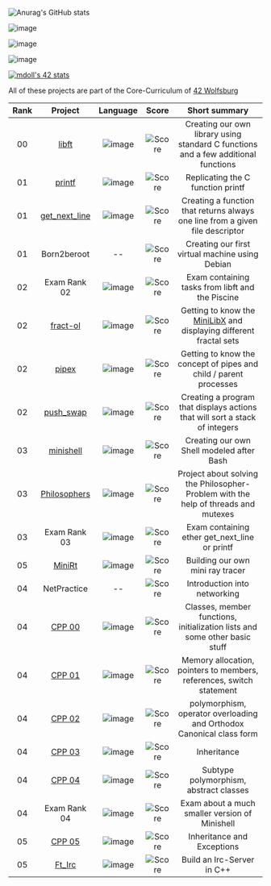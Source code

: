 ![Anurag's GitHub stats](https://github-readme-stats.vercel.app/api?username=mdoll02&show_icons=true&theme=vue-dark) 

![image](https://img.shields.io/badge/CLion-000000?style=for-the-badge&logo=clion&logoColor=white) 

![image](https://img.shields.io/badge/C-00599C?style=for-the-badge&logo=c&logoColor=white) 

![image](https://img.shields.io/badge/C%2B%2B-00599C?style=for-the-badge&logo=c%2B%2B&logoColor=white)




[![mdoll's 42 stats](https://badge42.vercel.app/api/v2/clcm1oigm00110fmeb8uvag2t/stats?cursusId=21&coalitionId=355)](https://github.com/JaeSeoKim/badge42)

All of these projects are part of the Core-Curriculum of [42 Wolfsburg](https://42wolfsburg.de/)

|  Rank  | Project | Language | Score | Short summary |
|:------:|:-------:|:----:|:-----:|:-------------:|
| 00 | [libft](https://github.com/mdoll02/libft)                 | ![image](https://img.shields.io/badge/C-00599C?style=for-the-badge&logo=c&logoColor=white)             | ![Score](https://img.shields.io/badge/100%2F100-4CAF50) | Creating our own library using standard C functions and a few additional functions |
| 01 | [printf](https://github.com/mdoll02/printf)               | ![image](https://img.shields.io/badge/C-00599C?style=for-the-badge&logo=c&logoColor=white)             | ![Score](https://img.shields.io/badge/100%2F100-4CAF50) | Replicating the C function printf |
| 01 | [get_next_line](https://github.com/mdoll02/get_next_line) | ![image](https://img.shields.io/badge/C-00599C?style=for-the-badge&logo=c&logoColor=white)             | ![Score](https://img.shields.io/badge/125%2F100-4CAF50) | Creating a function that returns always one line from a given file descriptor |
| 01 | Born2beroot                                               | --                                                                                                     | ![Score](https://img.shields.io/badge/110%2F100-4CAF50) | Creating our first virtual machine using Debian |
| 02 | Exam Rank 02                                              | ![image](https://img.shields.io/badge/C-00599C?style=for-the-badge&logo=c&logoColor=white)             | ![Score](https://img.shields.io/badge/100%2F100-4CAF50) | Exam containing tasks from libft and the Piscine |
| 02 | [fract-ol](https://github.com/mdoll02/fract-ol)           | ![image](https://img.shields.io/badge/C-00599C?style=for-the-badge&logo=c&logoColor=white)             | ![Score](https://img.shields.io/badge/125%2F100-4CAF50) | Getting to know the [MiniLibX](https://harm-smits.github.io/42docs/libs/minilibx) and displaying different fractal sets |
| 02 | [pipex](https://github.com/mdoll02/pipex)                 | ![image](https://img.shields.io/badge/C-00599C?style=for-the-badge&logo=c&logoColor=white)             | ![Score](https://img.shields.io/badge/115%2F100-4CAF50) | Getting to know the concept of pipes and child / parent processes |
| 02 | [push_swap](https://github.com/mdoll02/push_swap)         | ![image](https://img.shields.io/badge/C-00599C?style=for-the-badge&logo=c&logoColor=white)             | ![Score](https://img.shields.io/badge/91%2F100-4CAF50)  | Creating a program that displays actions that will sort a stack of integers |
| 03 | [minishell](https://github.com/mdoll02/minishell)         | ![image](https://img.shields.io/badge/C-00599C?style=for-the-badge&logo=c&logoColor=white)             | ![Score](https://img.shields.io/badge/109%2F100-4CAF50) | Creating our own Shell modeled after Bash |
| 03 | [Philosophers](https://github.com/mdoll02/philosophers)   | ![image](https://img.shields.io/badge/C-00599C?style=for-the-badge&logo=c&logoColor=white)             | ![Score](https://img.shields.io/badge/100%2F100-4CAF50) | Project about solving the Philosopher-Problem with the help of threads and mutexes |
| 03 | Exam Rank 03                                              | ![image](https://img.shields.io/badge/C-00599C?style=for-the-badge&logo=c&logoColor=white)             | ![Score](https://img.shields.io/badge/100%2F100-4CAF50) | Exam containing ether get_next_line or printf |
| 05 | [MiniRt](https://github.com/mdoll02/minirt)               | ![image](https://img.shields.io/badge/C-00599C?style=for-the-badge&logo=c&logoColor=white)             | ![Score](https://img.shields.io/badge/123%2F100-4CAF50) | Building our own mini ray tracer |
| 04 | NetPractice                                               | --                                                                                                     | ![Score](https://img.shields.io/badge/100%2F100-4CAF50) | Introduction into networking |
| 04 | [CPP 00](https://github.com/mdoll02/cpp-00)               | ![image](https://img.shields.io/badge/C%2B%2B-00599C?style=for-the-badge&logo=c%2B%2B&logoColor=white) | ![Score](https://img.shields.io/badge/100%2F100-4CAF50) | Classes, member functions, initialization lists and some other basic stuff |
| 04 | [CPP 01](https://github.com/mdoll02/cpp-01)               | ![image](https://img.shields.io/badge/C%2B%2B-00599C?style=for-the-badge&logo=c%2B%2B&logoColor=white) | ![Score](https://img.shields.io/badge/100%2F100-4CAF50) | Memory allocation, pointers to members, references, switch statement |
| 04 | [CPP 02](https://github.com/mdoll02/cpp-02)               | ![image](https://img.shields.io/badge/C%2B%2B-00599C?style=for-the-badge&logo=c%2B%2B&logoColor=white) | ![Score](https://img.shields.io/badge/80%2F100-4CAF50)  | polymorphism, operator overloading and Orthodox Canonical class form |
| 04 | [CPP 03](https://github.com/mdoll02/cpp-03)               | ![image](https://img.shields.io/badge/C%2B%2B-00599C?style=for-the-badge&logo=c%2B%2B&logoColor=white) | ![Score](https://img.shields.io/badge/80%2F100-4CAF50)  | Inheritance |
| 04 | [CPP 04](https://github.com/mdoll02/cpp-04)               | ![image](https://img.shields.io/badge/C%2B%2B-00599C?style=for-the-badge&logo=c%2B%2B&logoColor=white) | ![Score](https://img.shields.io/badge/80%2F100-4CAF50)  | Subtype polymorphism, abstract classes |
| 04 | Exam Rank 04                                              | ![image](https://img.shields.io/badge/C-00599C?style=for-the-badge&logo=c&logoColor=white)             | ![Score](https://img.shields.io/badge/100%2F100-4CAF50) | Exam about a much smaller version of Minishell |
| 05 | [CPP 05](https://github.com/mdoll02/cpp-05)               | ![image](https://img.shields.io/badge/C%2B%2B-00599C?style=for-the-badge&logo=c%2B%2B&logoColor=white) | ![Score](https://img.shields.io/badge/100%2F100-4CAF50) | Inheritance and Exceptions |
| 05 | [Ft_Irc](https://github.com/mdoll02/ircserv)              | ![image](https://img.shields.io/badge/C%2B%2B-00599C?style=for-the-badge&logo=c%2B%2B&logoColor=white) | ![Score](https://img.shields.io/badge/110%2F100-4CAF50) | Build an Irc-Server in C++ |
